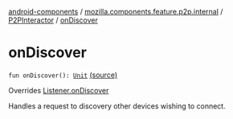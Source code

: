 [android-components](../../index.md) / [mozilla.components.feature.p2p.internal](../index.md) / [P2PInteractor](index.md) / [onDiscover](./on-discover.md)

# onDiscover

`fun onDiscover(): `[`Unit`](https://kotlinlang.org/api/latest/jvm/stdlib/kotlin/-unit/index.html) [(source)](https://github.com/mozilla-mobile/android-components/blob/master/components/feature/p2p/src/main/java/mozilla/components/feature/p2p/internal/P2PInteractor.kt#L57)

Overrides [Listener.onDiscover](../../mozilla.components.feature.p2p.view/-p2-p-view/-listener/on-discover.md)

Handles a request to discovery other devices wishing to connect.

